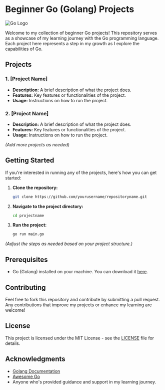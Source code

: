 # Beginner Go (Golang) Projects

![Go Logo](https://miro.medium.com/v2/resize:fit:1061/1*pn-IzUxHCtYMlBlLsG3DGA.png)

Welcome to my collection of beginner Go projects! This repository serves as a showcase of my learning journey with the Go programming language. Each project here represents a step in my growth as I explore the capabilities of Go.

## Projects

### 1. [Project Name]
- **Description:** A brief description of what the project does.
- **Features:** Key features or functionalities of the project.
- **Usage:** Instructions on how to run the project.

### 2. [Project Name]
- **Description:** A brief description of what the project does.
- **Features:** Key features or functionalities of the project.
- **Usage:** Instructions on how to run the project.

*(Add more projects as needed)*

## Getting Started

If you're interested in running any of the projects, here's how you can get started:

1. **Clone the repository:**
   ```bash
   git clone https://github.com/yourusername/repositoryname.git
   ```
   
2. **Navigate to the project directory:**
   ```bash
   cd projectname
   ```

3. **Run the project:**
   ```bash
   go run main.go
   ```

*(Adjust the steps as needed based on your project structure.)*

## Prerequisites

- Go (Golang) installed on your machine. You can download it [here](https://golang.org/dl/).

## Contributing

Feel free to fork this repository and contribute by submitting a pull request. Any contributions that improve my projects or enhance my learning are welcome!

## License

This project is licensed under the MIT License - see the [LICENSE](LICENSE) file for details.

## Acknowledgments

- [Golang Documentation](https://golang.org/doc/)
- [Awesome Go](https://awesome-go.com/)
- Anyone who's provided guidance and support in my learning journey.
